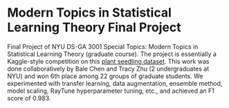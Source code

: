 # Modern Topics in Statistical Learning Theory Final Project

Final Project of NYU DS-GA 3001 Special Topics: Modern Topics in Statistical Learning Theory (graduate course). The project is essentially a Kaggle-style competition on this [plant seedling dataset](https://www.kaggle.com/competitions/plant-seedlings-classification). This work was done collaboratively by Bale Chen and Tracy Zhu (2 undergraduates at NYU) and won 6th place among 22 groups of graduate students. We experimented with transfer learning, data augmentation, ensemble method, model scaling, RayTune hyperparameter tuning, etc., and achieved an F1 score of 0.983.
